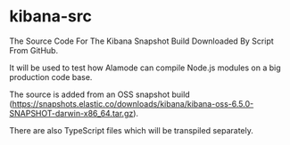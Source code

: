 # kibana-src

The Source Code For The Kibana Snapshot Build Downloaded By Script From GitHub.

It will be used to test how Alamode can compile Node.js modules on a big production code base.

The source is added from an OSS snapshot build (https://snapshots.elastic.co/downloads/kibana/kibana-oss-6.5.0-SNAPSHOT-darwin-x86_64.tar.gz).

There are also TypeScript files which will be transpiled separately.